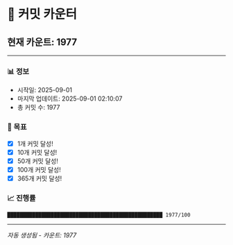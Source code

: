 # 🔢 커밋 카운터

## 현재 카운트: 1977

---

### 📊 정보
- 시작일: 2025-09-01
- 마지막 업데이트: 2025-09-01 02:10:07
- 총 커밋 수: 1977

### 🎯 목표
- [x] 1개 커밋 달성!
- [x] 10개 커밋 달성!
- [x] 50개 커밋 달성!
- [x] 100개 커밋 달성!
- [x] 365개 커밋 달성!

### 📈 진행률
```
██████████████████████████████████████████████████ 1977/100
```

---
*자동 생성됨 - 카운트: 1977*
